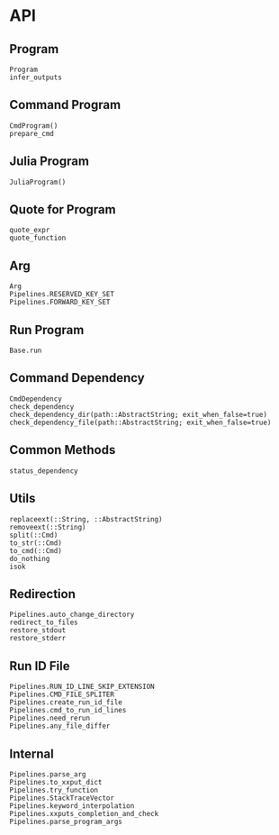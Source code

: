 # API

## Program
```@docs
Program
infer_outputs
```

## Command Program
```@docs
CmdProgram()
prepare_cmd
```

## Julia Program
```@docs
JuliaProgram()
```

## Quote for Program
```@docs
quote_expr
quote_function
```

## Arg
```@docs
Arg
Pipelines.RESERVED_KEY_SET
Pipelines.FORWARD_KEY_SET
```

## Run Program
```@docs
Base.run
```

## Command Dependency
```@docs
CmdDependency
check_dependency
check_dependency_dir(path::AbstractString; exit_when_false=true)
check_dependency_file(path::AbstractString; exit_when_false=true)
```

## Common Methods
```@docs
status_dependency
```

## Utils
```@docs
replaceext(::String, ::AbstractString)
removeext(::String)
split(::Cmd)
to_str(::Cmd)
to_cmd(::Cmd)
do_nothing
isok
```

## Redirection
```@docs
Pipelines.auto_change_directory
redirect_to_files
restore_stdout
restore_stderr
```

## Run ID File
```@docs
Pipelines.RUN_ID_LINE_SKIP_EXTENSION
Pipelines.CMD_FILE_SPLITER
Pipelines.create_run_id_file
Pipelines.cmd_to_run_id_lines
Pipelines.need_rerun
Pipelines.any_file_differ
```

## Internal
```@docs
Pipelines.parse_arg
Pipelines.to_xxput_dict
Pipelines.try_function
Pipelines.StackTraceVector
Pipelines.keyword_interpolation
Pipelines.xxputs_completion_and_check
Pipelines.parse_program_args
```
